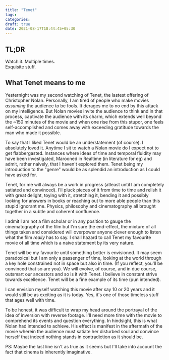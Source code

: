 ```yaml
---
title: "Tenet"
tags:
categories: 
draft: true
date: 2021-08-17T18:44:45+05:30
---
```


## TL;DR    

Watch it. Multiple times.   
Exquisite stuff.  

<!--more-->
## What Tenet means to me    

Yesternight was my second watching of Tenet, the lastest offering of Christopher Nolan. Personally, I am tired of people who make movies _assuming_ the audience to be fools. It derages me to no end by this attack on my intelligence. But Nolan movies invite the audience to think and in that process, captivate the audience with its charm, which extends well beyond the ~150 minutes of the movie and when one rise from this stupor, one feels self-accomplished and comes away with exceeding gratitude towards the man who made it possible.    

To say that I liked Tenet would be an understatement (of course). I absolutely loved it. Anytime I sit to watch a Nolan movie do I expect not to get flabbergasted. Instances where ideas of time and temporal fluidity may have been investigated, Marooned in Realtime (in literature for eg) and admit, rather naively, that I haven't explored them. Tenet being my introduction to the "genre" would be as splendid an introduction as I could have asked for.    

Tenet, for me will always be a work in progress (atleast until I am completely satiated and convinced). I'll pluck pieces of it from time to time and relish it with great delight, toying with it, stretching it, bending it and possibly looking for answers in books or reaching out to more able people than this stupid ignorant me. Physics, philosophy and cinematography all brought together in a subtle and coherent confluence.   

I admit I am not a film scholar or in any position to gauge the cinematography of the film but I'm sure the end-effect, the mixture of all things taken and considered will overpower anyone clever enough to listen what the film _really_ has to say. I shall hazard to call Tenet my favourite movie of all time which is a naive statement by its very nature.   

Tenet will be my favourite until something better is envisioned. It may seem paradoxical but I am only a passenger of time, looking at the world through a key hole constrained not in space but also in time. (If you reflect, you'll be convinced that so are you). We will evolve, of course, and in due course, outsmart our ancestors and so is it with Tenet. I believe in constant strive towards excellence. Tenet will be a fine example of its time (pun intended).  

I can envision myself watching this movie after say 10 or 20 years and it would still be as exciting as it is today. Yes, it's one of those timeless stuff that ages well with time.   

To be honest, it was difficult to wrap my head around the portrayal of the idea of inversion with reverse footage. I'll need more time with the movie to comprehend its events and question everything. In hindsight, this is what Nolan had intended to achieve. His effect is manifest in the aftermath of the movie wherein the audience must satiate her disturbed soul and convince herself that indeed nothing stands in contradiction as it should be.   

PS: Maybe the last line isn't as true as it seems but I'll take into account the fact that cinema is inherently imaginative.   

